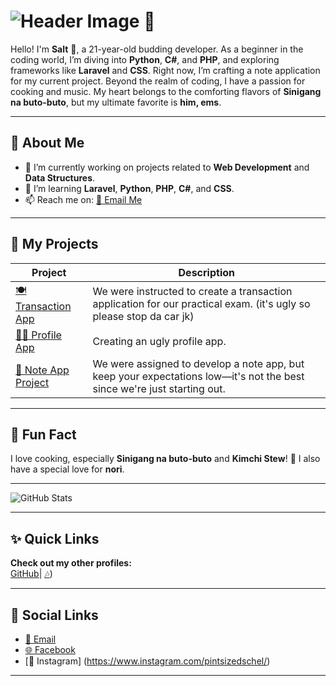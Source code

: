 # ![Header Image](https://via.placeholder.com/1200x300/f7e65b/ffffff?text=Welcome+to+My+GitHub+Profile) 🌼

Hello! I'm **Salt** 🧂, a 21-year-old budding developer. As a beginner in the coding world, I’m diving into **Python**, **C#**, and **PHP**, and exploring frameworks like **Laravel** and **CSS**. Right now, I’m crafting a note application for my current project. Beyond the realm of coding, I have a passion for cooking and music. My heart belongs to the comforting flavors of **Sinigang na buto-buto**, but my ultimate favorite is **him, ems**.

---

## 🌟 About Me
- 🔭 I’m currently working on projects related to **Web Development** and **Data Structures**.
- 🌱 I’m learning **Laravel**, **Python**, **PHP**, **C#**, and **CSS**.
- 📫 Reach me on: [📧 Email Me](mailto:samlisingisaac28@gmail.com)

---

## 📂 My Projects
| Project         | Description                                                          |
|------------------|----------------------------------------------------------------------|
| [🍽️ Transaction App](https://github.com/pintsizedsalt/Isaac-wad-practical-exam-bsis2.git) | We were instructed to create a transaction application for our practical exam. (it's ugly so please stop da car jk) |
| [🧑‍💻 Profile App](https://github.com/pintsizedsalt/profile-app.git) | Creating an ugly profile app.                                       |
| [📝 Note App Project](https://github.com/pintsizedsalt/backup-note-app.git) | We were assigned to develop a note app, but keep your expectations low—it's not the best since we're just starting out. |

---

## 🎉 Fun Fact
I love cooking, especially **Sinigang na buto-buto** and **Kimchi Stew**! 🍜 I also have a special love for **nori**.

---

![GitHub Stats](https://github-readme-stats.vercel.app/api?username=pintsizedsalt&show_icons=true&theme=radical)

---

## ✨ Quick Links
**Check out my other profiles:**  
[GitHub](https://github.com/pintsizedsalt)| [🎶](https://open.spotify.com/playlist/0y7wL49Vp65KhLrMpr47UT))

---

## 🔗 Social Links
- [📧 Email](mailto:samlisingisaac28@gmail.com)
- [🌐 Facebook](https://www.facebook.com/pintsizedsalts)
- [🧂 Instagram] (https://www.instagram.com/pintsizedschel/)

---
